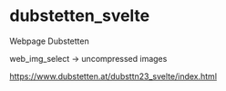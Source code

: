 # dubstetten_svelte
Webpage Dubstetten

web_img_select -> uncompressed images

https://www.dubstetten.at/dubsttn23_svelte/index.html
